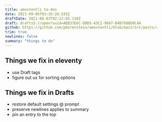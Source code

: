 ```yaml
---
title: amoxtentli to-dos
date: 2021-09-05T03:35:28.535Z
draftDate: 2021-08-03T02:22:05.110Z
draft: drafts5://open?uuid=AEB37E6C-DDD5-43C2-9667-B4B7080D8C4A
github: https://github.com/pborenstein/amoxtentli/blob/main/src/posts/aeb37e6c-ddd5-43c2-9667-b4b7080d8c4a.md
trim: true
newlines: false
summary: "things to do"
---
```



## Things we fix in eleventy

- use Draft tags
- figure out ux for sorting options

## Things we fix in Drafts

- restore default settings @ prompt
- preserve newlines applies to summary
- pin an entry to the top
